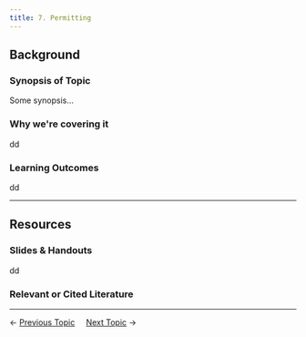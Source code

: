 ```yaml
---
title: 7. Permitting
---
```


## Background

### Synopsis of Topic
Some synopsis...

### Why we're covering it
dd

### Learning Outcomes
dd

------
## Resources

### Slides & Handouts
dd

### Relevant or Cited Literature



----
← [Previous Topic](6_Visioning)      &nbsp;&nbsp;&nbsp;          [Next Topic](8_Conceptual_Design) →